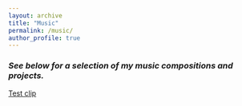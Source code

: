 ```yaml
---
layout: archive
title: "Music"
permalink: /music/
author_profile: true
---
```

### _See below for a selection of my music compositions and projects._
[Test clip](https://clyp.it/cq5ph3mb)
